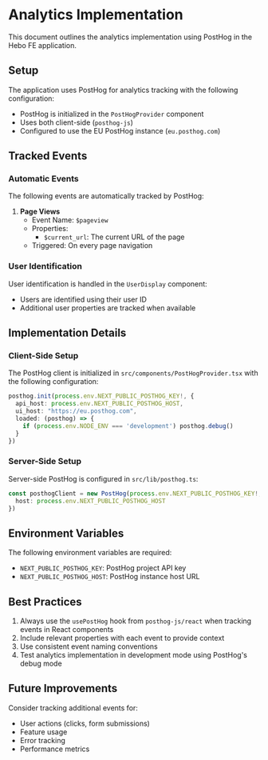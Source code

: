 # Analytics Implementation

This document outlines the analytics implementation using PostHog in the Hebo FE application.

## Setup

The application uses PostHog for analytics tracking with the following configuration:
- PostHog is initialized in the `PostHogProvider` component
- Uses both client-side (`posthog-js`)
- Configured to use the EU PostHog instance (`eu.posthog.com`)

## Tracked Events

### Automatic Events

The following events are automatically tracked by PostHog:

1. **Page Views**
   - Event Name: `$pageview`
   - Properties:
     - `$current_url`: The current URL of the page
   - Triggered: On every page navigation

### User Identification

User identification is handled in the `UserDisplay` component:
- Users are identified using their user ID
- Additional user properties are tracked when available

## Implementation Details

### Client-Side Setup

The PostHog client is initialized in `src/components/PostHogProvider.tsx` with the following configuration:
```typescript
posthog.init(process.env.NEXT_PUBLIC_POSTHOG_KEY!, {
  api_host: process.env.NEXT_PUBLIC_POSTHOG_HOST,
  ui_host: "https://eu.posthog.com",
  loaded: (posthog) => {
    if (process.env.NODE_ENV === 'development') posthog.debug()
  }
})
```

### Server-Side Setup

Server-side PostHog is configured in `src/lib/posthog.ts`:
```typescript
const posthogClient = new PostHog(process.env.NEXT_PUBLIC_POSTHOG_KEY!, {
  host: process.env.NEXT_PUBLIC_POSTHOG_HOST
})
```

## Environment Variables

The following environment variables are required:
- `NEXT_PUBLIC_POSTHOG_KEY`: PostHog project API key
- `NEXT_PUBLIC_POSTHOG_HOST`: PostHog instance host URL

## Best Practices

1. Always use the `usePostHog` hook from `posthog-js/react` when tracking events in React components
2. Include relevant properties with each event to provide context
3. Use consistent event naming conventions
4. Test analytics implementation in development mode using PostHog's debug mode

## Future Improvements

Consider tracking additional events for:
- User actions (clicks, form submissions)
- Feature usage
- Error tracking
- Performance metrics 